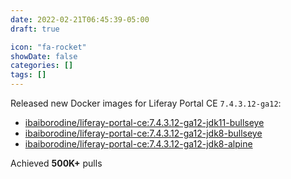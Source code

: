 ```yaml
---
date: 2022-02-21T06:45:39-05:00
draft: true

icon: "fa-rocket"
showDate: false
categories: []
tags: []
---
```


Released new Docker images for Liferay Portal CE `7.4.3.12-ga12`:
- [ibaiborodine/liferay-portal-ce:7.4.3.12-ga12-jdk11-bullseye](https://hub.docker.com/layers/ibaiborodine/liferay-portal-ce/7.4.3.12-ga12-jdk11-bullseye/images/sha256-ca0231763aac13e58dafb74513d759238379746c69fb628919f83d053202574a?context=explore)
- [ibaiborodine/liferay-portal-ce:7.4.3.12-ga12-jdk8-bullseye](https://hub.docker.com/layers/ibaiborodine/liferay-portal-ce/7.4.3.12-ga12-jdk8-bullseye/images/sha256-0bdc5dcbb4ce5565500909d5e709445a4cae662a9a88b6bb2d83e8d6e57faea7?context=explore)
- [ibaiborodine/liferay-portal-ce:7.4.3.12-ga12-jdk8-alpine](https://hub.docker.com/layers/ibaiborodine/liferay-portal-ce/7.4.3.12-ga12-jdk8-alpine/images/sha256-b7dc61d1011b1f212d1627e664bec80747760e158de24280c39a780a974d52d4?context=explore)

Achieved **500K+** pulls
